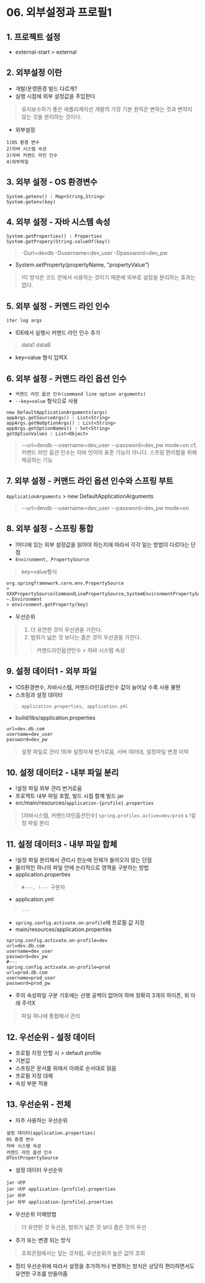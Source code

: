# 06. 외부설정과 프로필1 
## 1. 프로젝트 설정
- external-start > external
## 2. 외부설정 이란
- 개발/운영환경 빌드 다르게?
- 실행 시점에 외부 설정값을 주입한다
> 유지보수하기 좋은 애플리케이션 개발의 가장 기본 원칙은 변하는 것과 변하지 않는 것을 분리하는 것이다.
- 외부설정
```
1)OS 환경 변수
2)자바 시스템 속성
3)자바 커멘드 라인 인수
4)외부파일
```

## 3. 외부 설정 - OS 환경변수
```
System.getenv() : Map<String,String>
System.getenv(key)
```

## 4. 외부 설정 - 자바 시스템 속성
```
System.getProperties() : Properties
System.getPropery(String.valueOf(key))
```
> -Durl=devdb -Dusername=dev_user -Dpassword=dev_pw
- System.setProperty(propertyName, "propertyValue")
> !이 방식은 코드 안에서 사용하는 것이기 때문에 외부로 설정을 분리하는 효과는 없다.

## 5. 외부 설정 - 커멘드 라인 인수
```
iter log args
```
- IDE에서 실행시 커멘드 라인 인수 추가
> data1 dataB
- key=value 형식 입력X

## 6. 외부 설정 - 커맨드 라인 옵션 인수
- `커맨드 라인 옵션 인수(command line option arguments)`
- `--key=value` 형식으로 사용
```
new DefaultApplicationArguments(args)
appArgs.getSourceArgs() : List<String>
appArgs.getNoOptionArgs() : List<String>
appArgs.getOptionNames() : Set<String>
getOptionValues : List<Object>
```
> --url=devdb --username=dev_user --password=dev_pw mode=on
> cf, 커맨드 라인 옵션 인수는 자바 언어의 표준 기능이 아니다. 스프링 편리함을 위해 제공하는 기능

## 7. 외부 설정 - 커맨드 라인 옵션 인수와 스프링 부트
`ApplicationArguments` > new DefaultApplicationArguments
> --url=devdb --username=dev_user --password=dev_pw mode=on

## 8. 외부 설정 - 스프링 통합
- !어디에 있는 외부 설정값을 읽어야 하는지에 따라서 각각 일는 방법이 다르다는 단점
- `Environment, PropertySource`
> key=value형식
```
org.springframework.core.env.PropertySource
> XXXPropertySource(CommandLinePropertySource,SystemEnvironmentPropertySource,...)
~.Environment
> environment.getProperty(key)
```
- 우선순위
> 1. 더 유연한 것이 우선권을 가진다.
> 2. 범위가 넓은 것 보다는 좁은 것이 우선권을 가진다.
>> 커맨드라인옵션인수 > 자바 시스템 속성

## 9. 설정 데이터1 - 외부 파일
- !OS환경변수, 자바시스템, 커맨드라인옵션인수 값이 늘어날 수록 사용 불편
- 스프링과 설정 데이터
> `application.properties, application.yml`
- build/libs/application.properties
```
url=dev.db.com
username=dev_user
password=dev_pw
```
> 설정 파일로 관리
> !외부 설정자체 번거로움, 서버 여러대, 설정파일 변경 이력


## 10. 설정 데이터2 - 내부 파일 분리
- !설정 파일 외부 관리 번거로움
- 프로젝트 내부 파일 포함, 빌드 시점 함께 빌드 jar
- src/main/resources/`application-{profile}.properties`
> [자바시스템, 커맨드라인옵션인수] `spring.profiles.active=dev/prod` s
> !설정 파일 분리

## 11. 설정 데이터3 - 내부 파일 합체
- !설정 파일 분리해서 관리시 한눈에 전체가 들어오지 않는 단점
- 물리적인 하나의 파일 안에 논리적으로 영역을 구분하는 방법
- application.properties
> `#---, !---` 구분자
- application.yml
> `---`
- `spring.config.activate.on-profile`에 프로필 값 지정
- main/resources/application.properties
```
spring.config.activate.on-profile=dev
url=dev.db.com
username=dev_user
password=dev_pw
#---
spring.config.activate.on-profile=prod
url=prod.db.com
username=prod_user
password=prod_pw
```
- 주의 속성파일 구분 기호에는 선행 공백이 없어야 하며 정확히 3개의 하이픈, 위 아래 주석X
> 파일 하나에 통합해서 관리

## 12. 우선순위 - 설정 데이터
- 프로필 지정 안할 시 > default profile
- 기본값 
- 스프링은 문서를 위에서 아래로 순서대로 읽음
- 프로필 지정 대체
- 속성 부분 적용

## 13. 우선순위 - 전체
- 자주 사용하는 우선순위
```
설정 데이터(application.properties)
OS 환경 변수
자바 시스템 속성
커맨드 라인 옵션 인수
@TestPropertySource
```
- 설정 데이터 우선순위
```
jar 내부
jar 내부 application-{profile}.properties
jar 외부
jar 외부 application-{profile}.proerties
```
- 우선순위 이해방법
> 더 유연한 것 우선권, 범위가 넓은 것 보다 좁은 것이 우선
- 추가 또는 변경 되는 방식
> 조회관점에서는 덮는 것처럼, 우선순위가 높은 값이 조회
- 정리 우선순위에 따라서 설정을 추가하거나 변경하는 방식은 상당히 편리하면서도 유연한 구조를 만들어줌